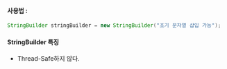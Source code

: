 #### 사용법 :
```java
StringBuilder stringBuilder = new StringBuilder("초기 문자열 삽입 가능");
```

#### StringBuilder 특징
* Thread-Safe하지 않다.